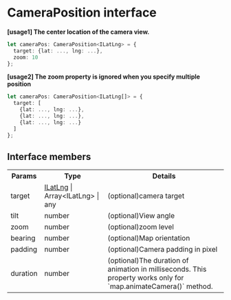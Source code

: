 # CameraPosition interface

**[usage1] The center location of the camera view.**

```typescript
let cameraPos: CameraPosition<ILatLng> = {
  target: {lat: ..., lng: ...},
  zoom: 10
};
```

**[usage2] The zoom property is ignored when you specify multiple position**

```typescript
let cameraPos: CameraPosition<ILatLng[]> = {
  target: [
    {lat: ..., lng: ...},
    {lat: ..., lng: ...},
    {lat: ..., lng: ...}
  ]
};
```

## Interface members

<table>
<tr>
  <th>Params</th>
  <th>Type</th>
  <th>Details</th>
</tr>
<tr>
  <td>target</td>
  <td><a href="../ilatlng/README.md">ILatLng</a> | Array&lt;ILatLng&gt; | any</td>
  <td>(optional)camera target</td>
</tr>
<tr>
  <td>tilt</td>
  <td>number</td>
  <td>(optional)View angle</td>
</tr>
<tr>
  <td>zoom</td>
  <td>number</td>
  <td>(optional)zoom level</td>
</tr>
<tr>
  <td>bearing</td>
  <td>number</td>
  <td>(optional)Map orientation</td>
</tr>
<tr>
  <td>padding</td>
  <td>number</td>
  <td>(optional)Camera padding in pixel</td>
</tr>
<tr>
  <td>duration</td>
  <td>number</td>
  <td>(optional)The duration of animation in milliseconds. This property works only for `map.animateCamera()` method.</td>
</tr>
</table>
